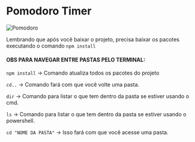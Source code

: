 # Pomodoro Timer

![Pomodoro](https://user-images.githubusercontent.com/33927459/79354454-cf2a0d80-7f12-11ea-990a-8f4dad3cc9d8.png)

Lembrando que após você baixar o projeto, precisa baixar os pacotes executando o comando `npm install`

#### OBS PARA NAVEGAR ENTRE PASTAS PELO TERMINAL:
`npm install` -> Comando atualiza todos os pacotes do projeto

`cd..` -> Comando fará com que você volte uma pasta.

`dir` -> Comando para listar o que tem dentro da pasta se estiver usando o cmd.

`ls` -> Comando para listar o que tem dentro da pasta se estiver usando o powershell.

`cd "NOME DA PASTA"` -> Isso fará com que você acesse uma pasta.